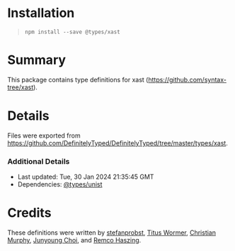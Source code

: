 # Installation
> `npm install --save @types/xast`

# Summary
This package contains type definitions for xast (https://github.com/syntax-tree/xast).

# Details
Files were exported from https://github.com/DefinitelyTyped/DefinitelyTyped/tree/master/types/xast.

### Additional Details
 * Last updated: Tue, 30 Jan 2024 21:35:45 GMT
 * Dependencies: [@types/unist](https://npmjs.com/package/@types/unist)

# Credits
These definitions were written by [stefanprobst](https://github.com/stefanprobst), [Titus Wormer](https://github.com/wooorm), [Christian Murphy](https://github.com/ChristianMurphy), [Junyoung Choi](https://github.com/rokt33r), and [Remco Haszing](https://github.com/remcohaszing).
